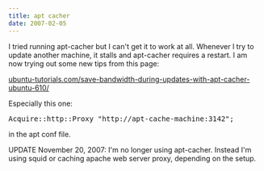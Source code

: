 ```yaml
---
title: apt cacher
date: 2007-02-05
---
```

I tried running apt-cacher but I can't get it to work at all. Whenever I try to update another machine, it stalls and apt-cacher requires a restart. I am now trying out some new tips from this page:

<a rel="nofollow" href="http://ubuntu-tutorials.com/2007/01/08/save-bandwidth-during-updates-with-apt-cacher-ubuntu-610/">ubuntu-tutorials.com/save-bandwidth-during-updates-with-apt-cacher-ubuntu-610/</a>

Especially this one:

<pre>Acquire::http::Proxy "http://apt-cache-machine:3142";</pre>

in the apt conf file.

UPDATE November 20, 2007: I'm no longer using apt-cacher.  Instead I'm using squid or caching apache web server proxy, depending on the setup.

